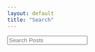 ```yaml
---
layout: default
title: "Search"	
---
```

<div class="stork-wrapper" style="margin-bottom:14px;">
  	<input data-stork="iwt" class="stork-input" placeholder="Search Posts" />
  		<div data-stork="iwt-output" class="stork-output"></div>
</div>

<script src="/stork/stork.js"></script>
<script>
stork.initialize("/stork/stork.wasm")
stork.register("iwt", "/stork/iwt.st")
</script>
